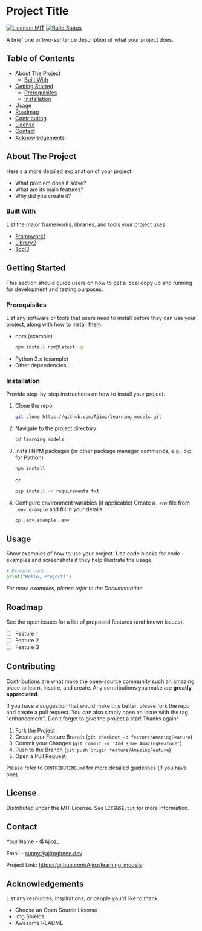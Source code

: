 # Project Title

[![License: MIT](https://img.shields.io/badge/License-MIT-yellow.svg)](https://opensource.org/licenses/MIT) [![Build Status](https://img.shields.io/your_ci_badge_url_here.svg?branch=main)](https://your_ci_link_here)

A brief one or two-sentence description of what your project does.

## Table of Contents

- [About The Project](#about-the-project)
  - [Built With](#built-with)
- [Getting Started](#getting-started)
  - [Prerequisites](#prerequisites)
  - [Installation](#installation)
- [Usage](#usage)
- [Roadmap](#roadmap)
- [Contributing](#contributing)
- [License](#license)
- [Contact](#contact)
- [Acknowledgements](#acknowledgements)

## About The Project

<!-- Optional: Add a screenshot or logo -->
<!-- [![Product Name Screen Shot][product-screenshot]](https://example.com) -->

Here's a more detailed explanation of your project.
* What problem does it solve?
* What are its main features?
* Why did you create it?

### Built With

List the major frameworks, libraries, and tools your project uses.
* [Framework1](https://link-to-framework1.com)
* [Library2](https://link-to-library2.com)
* [Tool3](https://link-to-tool3.com)

## Getting Started

This section should guide users on how to get a local copy up and running for development and testing purposes.

### Prerequisites

List any software or tools that users need to install before they can use your project, along with how to install them.
* npm (example)
  ```sh
  npm install npm@latest -g
  ```
* Python 3.x (example)
* Other dependencies...

### Installation

Provide step-by-step instructions on how to install your project.
1. Clone the repo
   ```sh
   git clone https://github.com/Ajioz/learning_models.git
   ```
2. Navigate to the project directory
   ```sh
   cd learning_models
   ```
3. Install NPM packages (or other package manager commands, e.g., pip for Python)
   ```sh
   npm install
   ```
   or
   ```sh
   pip install -r requirements.txt
   ```
4. Configure environment variables (if applicable)
   Create a `.env` file from `.env.example` and fill in your details.
   ```sh
   cp .env.example .env
   ```

## Usage

Show examples of how to use your project. Use code blocks for code examples and screenshots if they help illustrate the usage.

```python
# Example code
print("Hello, Project!")
```

_For more examples, please refer to the Documentation_

## Roadmap

See the open issues for a list of proposed features (and known issues).
* [ ] Feature 1
* [ ] Feature 2
* [ ] Feature 3

## Contributing

Contributions are what make the open-source community such an amazing place to learn, inspire, and create. Any contributions you make are **greatly appreciated**.

If you have a suggestion that would make this better, please fork the repo and create a pull request. You can also simply open an issue with the tag "enhancement". Don't forget to give the project a star! Thanks again!

1. Fork the Project
2. Create your Feature Branch (`git checkout -b feature/AmazingFeature`)
3. Commit your Changes (`git commit -m 'Add some AmazingFeature'`)
4. Push to the Branch (`git push origin feature/AmazingFeature`)
5. Open a Pull Request

Please refer to `CONTRIBUTING.md` for more detailed guidelines (if you have one).

## License

Distributed under the MIT License. See `LICENSE.txt` for more information.

## Contact

Your Name - @Ajioz_

Email - sunny@ajiroghene.dev

Project Link: https://github.com/Ajioz/learning_models

## Acknowledgements

List any resources, inspirations, or people you'd like to thank.
* Choose an Open Source License
* Img Shields
* Awesome README
